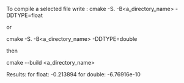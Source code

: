 To compile a selected file write :
cmake -S. -B<a_directory_name> -DDTYPE=float

or


cmake -S. -B<a_directory_name> -DDTYPE=double

then

cmake --build <a_directory_name>

Results:
for float: -0.213894
for double: -6.76916e-10
